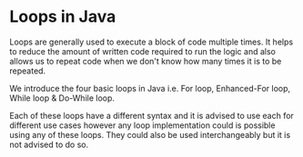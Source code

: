 # Loops in Java

Loops are generally used to execute a block of code multiple times. It helps to reduce the amount of written code required to run the logic and also allows us to repeat code when we don't know how many times it is to be repeated.

We introduce the four basic loops in Java i.e. For loop, Enhanced-For loop, While loop & Do-While loop.

Each of these loops have a different syntax and it is advised to use each for different use cases however any loop implementation could is possible using any of these loops. They could also be used interchangeably but it is not advised to do so.
